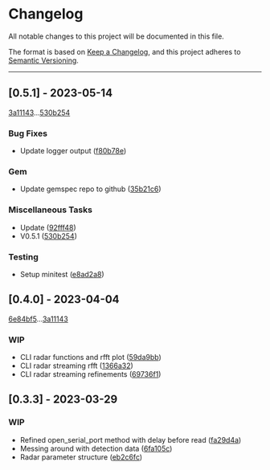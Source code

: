 # Changelog

All notable changes to this project will be documented in this file.

The format is based on [Keep a Changelog](https://keepachangelog.com/en/1.0.0/), and this project adheres to [Semantic Versioning](https://semver.org/spec/v2.0.0.html).

---
## [0.5.1] - 2023-05-14

[3a11143](3a111436f6e9acb980df2c319ab66b27fca4e4bb)...[530b254](530b254f86477aaf75efebf773b12bf6abfe164a)

### Bug Fixes

- Update logger output ([f80b78e](f80b78e289cc737a2ddae33df30414f3c1933beb))

### Gem

- Update gemspec repo to github ([35b21c6](35b21c6901be14f3d8b7daeb271262e18e4b05e3))

### Miscellaneous Tasks

- Update ([92fff48](92fff489f58e3c4a1c104fea634d78f72857aea8))
- V0.5.1 ([530b254](530b254f86477aaf75efebf773b12bf6abfe164a))

### Testing

- Setup minitest ([e8ad2a8](e8ad2a8233ca653bd21871a91b668388bc63416c))

## [0.4.0] - 2023-04-04

[6e84bf5](6e84bf56aefa4dff4deffa452f96470cb7ed9915)...[3a11143](3a111436f6e9acb980df2c319ab66b27fca4e4bb)

### WIP

- CLI radar functions and rfft plot ([59da9bb](59da9bb49d76e0bdb70dbfd00e6f040d07406c8c))
- CLI radar streaming rfft ([1366a32](1366a32bb329bc4e62aba255bb23516cede776a5))
- CLI radar streaming refinements ([69736f1](69736f1b8501fdac718a82d45cf52db904708767))

## [0.3.3] - 2023-03-29

### WIP

- Refined open_serial_port method with delay before read ([fa29d4a](fa29d4af45ceeedee25b55833da2e10e6ff176de))
- Messing around with detection data ([6fa105c](6fa105c13ffe8298c5eda348cc9bbc410912d1b4))
- Radar parameter structure ([eb2c6fc](eb2c6fc1aab5df87f77fc8a3223d09daeac6c624))

<!-- generated by git-cliff -->
